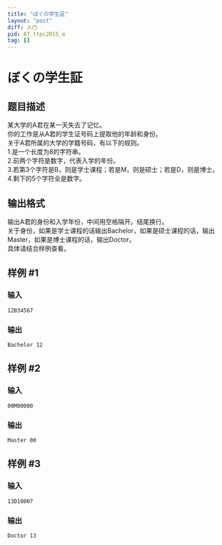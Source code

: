 ```yaml
---
title: "ぼくの学生証"
layout: "post"
diff: 入门
pid: AT_ttpc2015_a
tag: []
---
```


# ぼくの学生証

## 题目描述

某大学的A君在某一天失去了记忆。  
你的工作是从A君的学生证号码上提取他的年龄和身份。  
关于A君所属的大学的学籍号码，有以下的规则。  
1.是一个长度为8的字符串。  
2.前两个字符是数字，代表入学的年份。  
3.若第3个字符是B，则是学士课程；若是M，则是硕士；若是D，则是博士。  
4.剩下的5个字符全是数字。

## 输出格式

输出A君的身份和入学年份，中间用空格隔开。结尾换行。  
关于身份，如果是学士课程的话输出Bachelor，如果是硕士课程的话，输出Master，如果是博士课程的话，输出Doctor。  
具体请结合样例查看。

## 样例 #1

### 输入

```
12B34567
```

### 输出

```
Bachelor 12
```

## 样例 #2

### 输入

```
00M00000
```

### 输出

```
Master 00
```

## 样例 #3

### 输入

```
13D10007
```

### 输出

```
Doctor 13
```


